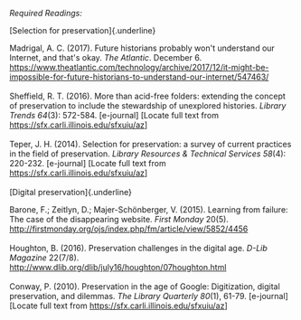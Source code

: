 *Required Readings:*

[Selection for preservation]{.underline}

Madrigal, A. C. (2017). Future historians probably won't understand our
Internet, and that's okay. *The Atlantic*. December 6.
<https://www.theatlantic.com/technology/archive/2017/12/it-might-be-impossible-for-future-historians-to-understand-our-internet/547463/>\
\
Sheffield, R. T. (2016). More than acid-free folders: extending the
concept of preservation to include the stewardship of unexplored
histories. *Library Trends* *64*(3): 572-584. \[e-journal\] \[Locate
full text from <https://sfx.carli.illinois.edu/sfxuiu/az>\]\
\
Teper, J. H. (2014). Selection for preservation: a survey of current
practices in the field of preservation. *Library Resources & Technical
Services 58*(4): 220-232. \[e-journal\] \[Locate full text from
<https://sfx.carli.illinois.edu/sfxuiu/az>\]\
\
[Digital preservation]{.underline}

Barone, F.; Zeitlyn, D.; Majer-Schönberger, V. (2015). Learning from
failure: The case of the disappearing website. *First Monday* 20(5).
<http://firstmonday.org/ojs/index.php/fm/article/view/5852/4456>\
\
Houghton, B. (2016). Preservation challenges in the digital age. *D-Lib
Magazine* 22(7/8).
<http://www.dlib.org/dlib/july16/houghton/07houghton.html>\
\
Conway, P. (2010). Preservation in the age of Google: Digitization,
digital preservation, and dilemmas. *The Library Quarterly* *80*(1),
61-79. \[e-journal\] \[Locate full text from
<https://sfx.carli.illinois.edu/sfxuiu/az>\]
